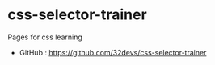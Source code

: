 # css-selector-trainer
Pages for css learning


- GitHub : https://github.com/32devs/css-selector-trainer
